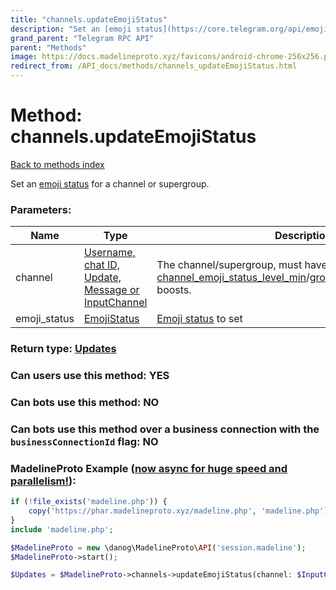 ```yaml
---
title: "channels.updateEmojiStatus"
description: "Set an [emoji status](https://core.telegram.org/api/emoji-status) for a channel or supergroup."
grand_parent: "Telegram RPC API"
parent: "Methods"
image: https://docs.madelineproto.xyz/favicons/android-chrome-256x256.png
redirect_from: /API_docs/methods/channels_updateEmojiStatus.html
---
```

# Method: channels.updateEmojiStatus
[Back to methods index](index.html)



Set an [emoji status](https://core.telegram.org/api/emoji-status) for a channel or supergroup.

### Parameters:

| Name     |    Type       | Description | Required |
|----------|---------------|-------------|----------|
|channel|[Username, chat ID, Update, Message or InputChannel](/API_docs/types/InputChannel.html) | The channel/supergroup, must have at least [channel\_emoji\_status\_level\_min](https://core.telegram.org/api/config#channel-emoji-status-level-min)/[group\_emoji\_status\_level\_min](https://core.telegram.org/api/config#group-emoji-status-level-min) boosts. | Optional|
|emoji\_status|[EmojiStatus](/API_docs/types/EmojiStatus.html) | [Emoji status](https://core.telegram.org/api/emoji-status) to set | Optional|


### Return type: [Updates](/API_docs/types/Updates.html)

### Can users use this method: **YES**


### Can bots use this method: **NO**


### Can bots use this method over a business connection with the `businessConnectionId` flag: **NO**


### MadelineProto Example ([now async for huge speed and parallelism!](https://docs.madelineproto.xyz/docs/ASYNC.html)):


```php
if (!file_exists('madeline.php')) {
    copy('https://phar.madelineproto.xyz/madeline.php', 'madeline.php');
}
include 'madeline.php';

$MadelineProto = new \danog\MadelineProto\API('session.madeline');
$MadelineProto->start();

$Updates = $MadelineProto->channels->updateEmojiStatus(channel: $InputChannel, emoji_status: $EmojiStatus, );
```

